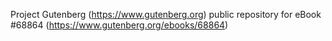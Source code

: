 Project Gutenberg (https://www.gutenberg.org) public repository for eBook #68864 (https://www.gutenberg.org/ebooks/68864)
